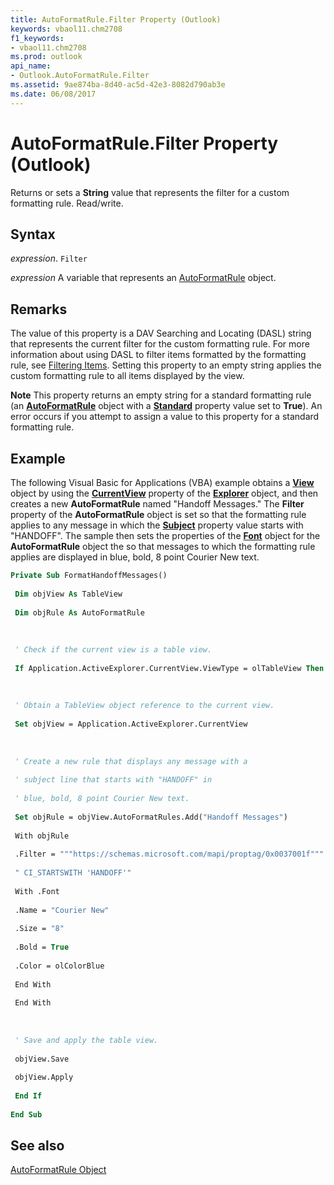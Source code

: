 ```yaml
---
title: AutoFormatRule.Filter Property (Outlook)
keywords: vbaol11.chm2708
f1_keywords:
- vbaol11.chm2708
ms.prod: outlook
api_name:
- Outlook.AutoFormatRule.Filter
ms.assetid: 9ae874ba-8d40-ac5d-42e3-8082d790ab3e
ms.date: 06/08/2017
---
```



# AutoFormatRule.Filter Property (Outlook)

Returns or sets a  **String** value that represents the filter for a custom formatting rule. Read/write.


## Syntax

 _expression_. `Filter`

 _expression_ A variable that represents an [AutoFormatRule](./Outlook.AutoFormatRule.md) object.


## Remarks

The value of this property is a DAV Searching and Locating (DASL) string that represents the current filter for the custom formatting rule. For more information about using DASL to filter items formatted by the formatting rule, see [Filtering Items](../outlook/How-to/Search-and-Filter/filtering-items.md). Setting this property to an empty string applies the custom formatting rule to all items displayed by the view.


 **Note**  This property returns an empty string for a standard formatting rule (an  **[AutoFormatRule](Outlook.AutoFormatRule.md)** object with a **[Standard](Outlook.AutoFormatRule.Standard.md)** property value set to **True**). An error occurs if you attempt to assign a value to this property for a standard formatting rule.


## Example

The following Visual Basic for Applications (VBA) example obtains a  **[View](Outlook.View.md)** object by using the **[CurrentView](Outlook.Explorer.CurrentView.md)** property of the **[Explorer](Outlook.Explorer.md)** object, and then creates a new **AutoFormatRule** named "Handoff Messages." The **Filter** property of the **AutoFormatRule** object is set so that the formatting rule applies to any message in which the **[Subject](Outlook.MailItem.Subject.md)** property value starts with "HANDOFF". The sample then sets the properties of the **[Font](Outlook.AutoFormatRule.Font.md)** object for the **AutoFormatRule** object the so that messages to which the formatting rule applies are displayed in blue, bold, 8 point Courier New text.


```vb
Private Sub FormatHandoffMessages() 
 
 Dim objView As TableView 
 
 Dim objRule As AutoFormatRule 
 
 
 
 ' Check if the current view is a table view. 
 
 If Application.ActiveExplorer.CurrentView.ViewType = olTableView Then 
 
 
 
 ' Obtain a TableView object reference to the current view. 
 
 Set objView = Application.ActiveExplorer.CurrentView 
 
 
 
 ' Create a new rule that displays any message with a 
 
 ' subject line that starts with "HANDOFF" in 
 
 ' blue, bold, 8 point Courier New text. 
 
 Set objRule = objView.AutoFormatRules.Add("Handoff Messages") 
 
 With objRule 
 
 .Filter = """https://schemas.microsoft.com/mapi/proptag/0x0037001f""" & _ 
 
 " CI_STARTSWITH 'HANDOFF'" 
 
 With .Font 
 
 .Name = "Courier New" 
 
 .Size = "8" 
 
 .Bold = True 
 
 .Color = olColorBlue 
 
 End With 
 
 End With 
 
 
 
 ' Save and apply the table view. 
 
 objView.Save 
 
 objView.Apply 
 
 End If 
 
End Sub
```


## See also


[AutoFormatRule Object](Outlook.AutoFormatRule.md)

